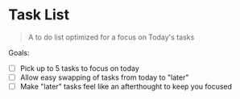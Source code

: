 # Task List

> A to do list optimized for a focus on Today's tasks

Goals:
- [ ] Pick up to 5 tasks to focus on today
- [ ] Allow easy swapping of tasks from today to "later"
- [ ] Make "later" tasks feel like an afterthought to keep you focused
